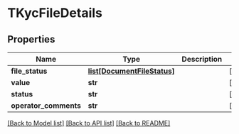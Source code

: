 # TKycFileDetails

## Properties
Name | Type | Description | Notes
------------ | ------------- | ------------- | -------------
**file_status** | [**list[DocumentFileStatus]**](DocumentFileStatus.md) |  | [optional] 
**value** | **str** |  | [optional] 
**status** | **str** |  | [optional] 
**operator_comments** | **str** |  | [optional] 

[[Back to Model list]](../README.md#documentation-for-models) [[Back to API list]](../README.md#documentation-for-api-endpoints) [[Back to README]](../README.md)



